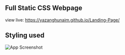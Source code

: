 
## Full Static CSS Webpage
view live: https://yazanghunaim.github.io/Landing-Page/

## Styling used

![App Screenshot](https://cdn.statically.io/gh/TheOdinProject/curriculum/81a5d553f4073e593d23a6ab00d50eef8620796d/foundations/html_css/project/imgs/02.png)


